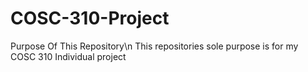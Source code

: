 # COSC-310-Project

Purpose Of This Repository\n
This repositories sole purpose is for my COSC 310 Individual project
